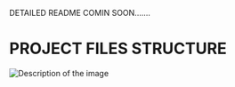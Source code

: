 
DETAILED README COMIN SOON.......

PROJECT FILES STRUCTURE
=======================
![Description of the image](./images/project_structure.png)
